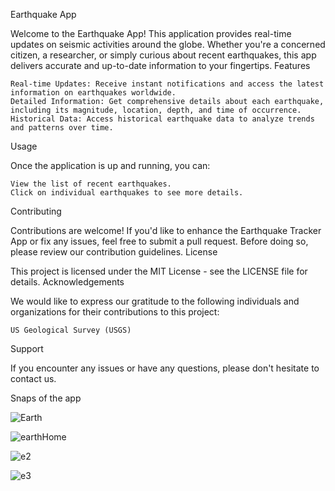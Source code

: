 Earthquake App

Welcome to the Earthquake App! This application provides real-time updates on seismic activities around the globe. Whether you're a concerned citizen, a researcher, or simply curious about recent earthquakes, this app delivers accurate and up-to-date information to your fingertips.
Features

    Real-time Updates: Receive instant notifications and access the latest information on earthquakes worldwide.
    Detailed Information: Get comprehensive details about each earthquake, including its magnitude, location, depth, and time of occurrence.
    Historical Data: Access historical earthquake data to analyze trends and patterns over time.



Usage

Once the application is up and running, you can:

    View the list of recent earthquakes.
    Click on individual earthquakes to see more details.


Contributing

Contributions are welcome! If you'd like to enhance the Earthquake Tracker App or fix any issues, feel free to submit a pull request. Before doing so, please review our contribution guidelines.
License

This project is licensed under the MIT License - see the LICENSE file for details.
Acknowledgements

We would like to express our gratitude to the following individuals and organizations for their contributions to this project:

    US Geological Survey (USGS)


Support

If you encounter any issues or have any questions, please don't hesitate to contact us.

Snaps of the app

![Earth](https://github.com/rijwan-uddin/earthquake/assets/96045123/b316656b-64c8-4bf2-9ed8-004b9f02cf46)

![earthHome](https://github.com/rijwan-uddin/earthquake/assets/96045123/16a4858c-5e63-4cc8-b2aa-61f9964b2b11)

![e2](https://github.com/rijwan-uddin/earthquake/assets/96045123/5f51dd6e-522d-4ccc-9785-54749b8a4e8a)

![e3](https://github.com/rijwan-uddin/earthquake/assets/96045123/13008b90-278f-4c1a-837f-89ca31a3a1e7)



